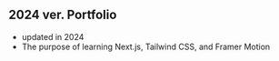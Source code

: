 ## 2024 ver. Portfolio

- updated in 2024
- The purpose of learning Next.js, Tailwind CSS, and Framer Motion

